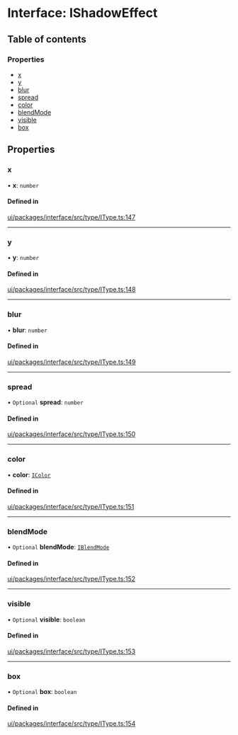 # Interface: IShadowEffect

## Table of contents

### Properties

- [x](IShadowEffect.md#x)
- [y](IShadowEffect.md#y)
- [blur](IShadowEffect.md#blur)
- [spread](IShadowEffect.md#spread)
- [color](IShadowEffect.md#color)
- [blendMode](IShadowEffect.md#blendmode)
- [visible](IShadowEffect.md#visible)
- [box](IShadowEffect.md#box)

## Properties

### x

• **x**: `number`

#### Defined in

[ui/packages/interface/src/type/IType.ts:147](https://github.com/leaferjs/leafer-ui/blob/a39c489/packages/interface/src/type/IType.ts#L147)

___

### y

• **y**: `number`

#### Defined in

[ui/packages/interface/src/type/IType.ts:148](https://github.com/leaferjs/leafer-ui/blob/a39c489/packages/interface/src/type/IType.ts#L148)

___

### blur

• **blur**: `number`

#### Defined in

[ui/packages/interface/src/type/IType.ts:149](https://github.com/leaferjs/leafer-ui/blob/a39c489/packages/interface/src/type/IType.ts#L149)

___

### spread

• `Optional` **spread**: `number`

#### Defined in

[ui/packages/interface/src/type/IType.ts:150](https://github.com/leaferjs/leafer-ui/blob/a39c489/packages/interface/src/type/IType.ts#L150)

___

### color

• **color**: [`IColor`](../modules.md#icolor)

#### Defined in

[ui/packages/interface/src/type/IType.ts:151](https://github.com/leaferjs/leafer-ui/blob/a39c489/packages/interface/src/type/IType.ts#L151)

___

### blendMode

• `Optional` **blendMode**: [`IBlendMode`](../modules.md#iblendmode)

#### Defined in

[ui/packages/interface/src/type/IType.ts:152](https://github.com/leaferjs/leafer-ui/blob/a39c489/packages/interface/src/type/IType.ts#L152)

___

### visible

• `Optional` **visible**: `boolean`

#### Defined in

[ui/packages/interface/src/type/IType.ts:153](https://github.com/leaferjs/leafer-ui/blob/a39c489/packages/interface/src/type/IType.ts#L153)

___

### box

• `Optional` **box**: `boolean`

#### Defined in

[ui/packages/interface/src/type/IType.ts:154](https://github.com/leaferjs/leafer-ui/blob/a39c489/packages/interface/src/type/IType.ts#L154)
